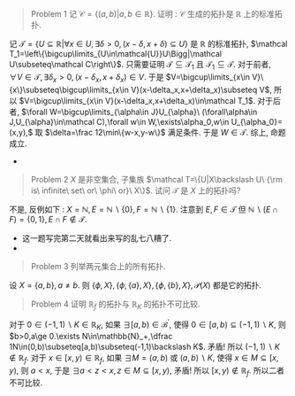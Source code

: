 > Problem 1 记 $\mathcal{C} = \{(a,b)|a,b\in\mathbb{R}\}$. 证明 : $\mathcal{C}$ 生成的拓扑是 $\mathbb R$ 上的标准拓扑.

记 $\mathcal T=\{U\subseteq\mathbb{R}|\forall x\in U,\exists\delta>0,(x-\delta,x+\delta)\subseteq U\}$ 是 $\mathbb R$ 的标准拓扑, $\mathcal T_1=\left\{\bigcup\limits_{U\in\mathcal{U}}U\Bigg|\mathcal U\subseteq\mathcal C\right\}$.
只需要证明 $\mathcal T\subseteq\mathcal T_1$ 且 $\mathcal T_1\subseteq\mathcal T$. 对于前者, $\forall V\in\mathcal T, \exists\delta_x>0,(x-\delta_x, x+\delta_x)\in V.$ 于是 $V=\bigcup\limits_{x\in V}\{x\}\subseteq\bigcup\limits_{x\in V}(x-\delta_x,x+\delta_x)\subseteq V$, 所以 $V=\bigcup\limits_{x\in V}(x-\delta_x,x+\delta_x)\in\mathcal T_1$. 对于后者, $\forall W=\bigcup\limits_{\alpha\in J}U_{\alpha}\ (\forall\alpha\in J,U_{\alpha}\in\mathcal C),\forall w\in W,\exists\alpha_0,w\in U_{\alpha_0}=(x,y),$ 取 $\delta=\frac 12\min\{w-x,y-w\}$ 满足条件. 于是 $W\in\mathcal T$. 综上, 命题成立.

* 

> Problem 2 $X$ 是非空集合, 子集族 $\mathcal T=\{U|X\backslash U\ {\rm is\ infinite\ set\ or\ \phi\ or}\ X\}$. 试问 $\mathcal T$ 是 $X$ 上的拓扑吗?

不是, 反例如下 : $X=\mathbb{N}, E=\mathbb{N}\backslash\{0\}, F=\mathbb{N}\backslash\{1\}$. 注意到 $E,F\in\mathcal T$ 但 $\mathbb{N}\backslash(E\cap F)=\{0,1\},E\cap F\notin\mathcal T$.

* 这一题写完第二天就看出来写的乱七八糟了.
* 

> Problem 3 列举两元集合上的所有拓扑.

设 $X=\{a,b\},a\neq b$. 则 $\{\phi,X\},\{\phi,\{a\},X\},\{\phi,\{b\},X\},\mathscr{P}(X)$ 都是它的拓扑.

> Problem 4 证明 $\mathbb{R}_f$ 的拓扑与 $\mathbb{R}_K$ 的拓扑不可比较.

对于 $0\in(-1,1)\backslash K\in\mathbb{R}_K,$ 如果 $\exists[a,b)\in\mathscr{B}^{\prime},$ 使得 $0\in[a,b)\subseteq(-1,1)\backslash K$, 则 $b>0,a\ge 0.\exists N\in\mathbb{N}_+,\dfrac 1N\in(0,b)\subseteq[a,b)\subseteq(-1,1)\backslash K$. 矛盾! 所以 $(-1,1)\backslash K\notin\mathbb R_f$.
对于 $x\in[x,y)\in\mathbb R_f$, 如果 $\exists M=(a,b)$ 或 $(a,b)\backslash K,$ 使得 $x\in M\subseteq[x,y)$, 则 $a<x$, 于是 $\exists a<z<x, z\in M\subseteq[x,y)$, 矛盾! 所以 $[x,y)\notin\mathbb{R}_f$.
所以二者不可比较.